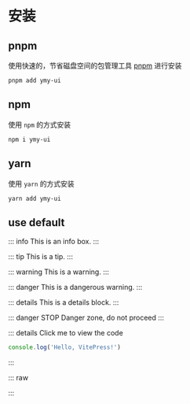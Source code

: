 # 安装

## pnpm

使用快速的，节省磁盘空间的包管理工具 [pnpm](https://pnpm.io/zh) 进行安装

```shell
pnpm add ymy-ui
```

## npm

使用 `npm` 的方式安装

```shell
npm i ymy-ui
```

## yarn

使用 `yarn` 的方式安装

```shell
yarn add ymy-ui
```

## use <Badge type="info">default</Badge>


::: info
This is an info box.
:::

::: tip
This is a tip.
:::

::: warning
This is a warning.
:::

::: danger
This is a dangerous warning.
:::

::: details
This is a details block.
:::

::: danger STOP
Danger zone, do not proceed
:::

::: details Click me to view the code
```js
console.log('Hello, VitePress!')
```
:::

::: raw
<!-- Wraps in a <div class="vp-raw"> -->
:::